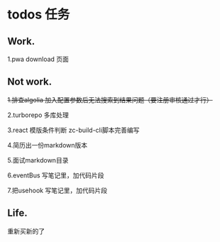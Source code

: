 # todos 任务

## Work.

1.pwa download 页面

## Not work.

~~1.排查algolia 加入配置参数后无法搜索到结果问题（要注册审核通过才行）~~

2.turborepo 多库处理

3.react 模版条件判断 zc-build-cli脚本完善编写

4.简历出一份markdown版本

5.面试markdown目录

6.eventBus 写笔记里，加代码片段

7.把usehook 写笔记里，加代码片段

## Life.

重新买新的了
